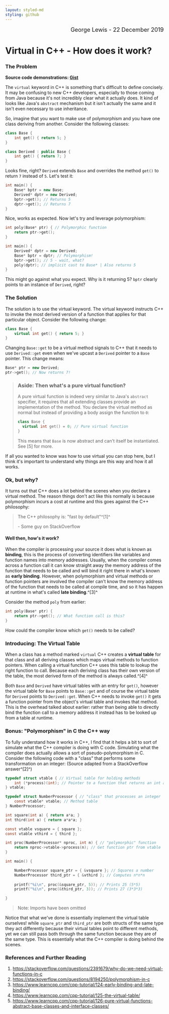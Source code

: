 ```yaml
---
layout: styled-md
styling: github
---
```


<div style="text-align:right; width:100%; font-size:18px;">George Lewis - 22 December 2019</div>

# Virtual in C++ - How does it work?

### The Problem

**Source code demonstrations: [Gist](https://gist.github.com/George-lewis/f5a64164b50f227ae3c023943eb54ed0)**

The `virtual` keyword in C++ is something that's difficult to define concisely. It may be confusing to new C++ developers, especially to those coming from Java because it's not incredibly clear what it actually does. It kind of looks like Java's `abstract` mechanism but it isn't actually the same and it isn't even necessary to use inheritance.

So, imagine that you want to make use of polymorphism and you have one class deriving from another. Consider the following classes:

```cpp
class Base {
    int get() { return 5; }
}

class Derived : public Base {
    int get() { return 7; }
}
```

Looks fine, right? `Derived` extends `Base` and overrides the method `get()` to return `7` instead of `5`. Let's test it:

```cpp
int main() {
    Base* bptr = new Base;
    Derived* dptr = new Derived;
    bptr->get(); // Returns 5
    dptr->get(); // Returns 7
}
```

Nice, works as expected. Now let's try and leverage polymorphism:

```cpp
int poly(Base* ptr) { // Polymorphic function
    return ptr->get();
}

int main() {
    Derived* dptr = new Derived;
    Base* bptr = dptr; // Polymorphism!
    bptr->get(); // 5 - wait, what?
    poly(dptr); // implicit cast to Base* | Also returns 5
}
```

This might go against what you expect. Why is it returning 5? `bptr` clearly points to an instance of `Derived`, right?

### The Solution

The solution is to use the virtual keyword. The virtual keyword instructs C++ to invoke the most derived version of a function that applies for that particular object. Consider the following change:

```cpp
class Base {
    virtual int get() { return 5; }
}
```

Changing `Base::get` to be a virtual method signals to C++ that it needs to use `Derived::get` even when we've upcast a `Derived` pointer to a `Base` pointer. This change means:

```cpp
Base* ptr = new Derived;
ptr->get(); // Now returns 7!
```

> ### Aside: Then what's a pure virtual function?
>
> A pure virtual function is indeed very similar to Java's `abstract` specifier, it requires that all extending classes provide an implementation of the method. You declare the virtual method as normal but instead of providing a body assign the function to `0`:
> ```cpp
> class Base {
> 	virtual int get() = 0; // Pure virtual function
> }
> ```
> This means that `Base` is now abstract and can't itself be instantiated. See [5] for more.

If all you wanted to know was how to use virtual you can stop here, but I think it's important to understand why things are this way and how it all works.

### Ok, but why?

It turns out that C++ does a lot behind the scenes when you declare a virtual method. The reason things don't act like this normally is because polymorphism incurs a cost at runtime and this goes against the C++ philosophy:

>   The C++ philosophy is: "fast by default"^[1]^
>
> \- Some guy on StackOverflow

#### Well then, how's it work?

When the compiler is processing your source it does what is known as **binding**, this is the process of converting identifiers like variables and function names into memory addresses. Usually, when the compiler comes across a function call it can know straight away the memory address of the function that needs to be called and will bind it right there in what's known as **early binding**. However, when polymorphism and virtual methods or function pointers are involved the compiler can't know the memory address of the function that needs to be called at compile time, and so it has happen at runtime in what's called **late binding**.^[3]^

Consider the method `poly` from earlier:

```cpp
int poly(Base* ptr) {
    return ptr->get(); // What function call is this?
}
```

How could the compiler know which `get()` needs to be called?

### Introducing: The Virtual Table

When a class has a method marked `virtual` C++ creates a **virtual table** for that class and all deriving classes which maps virtual methods to function pointers. When calling a virtual function C++ uses this table to lookup the right function to call. Because each deriving class has their own version of the table, the most derived form of the method is always called.^[4]^

Both `Base` and `Derived` have virtual tables with an entry for `get()`, however the virtual table for `Base` points to `Base::get` and of course the virtual table for `Derived` points to `Derived::get`.  When C++ needs to invoke `get()` it gets a function pointer from the object's virtual table and invokes that method. This is the overhead talked about earlier: rather than being able to directly bind the function call to a memory address it instead has to be looked up from a table at runtime.

### Bonus: "Polymorphism" in C the C++ way

To fully understand how it works in C++, I find that it helps a bit to sort of simulate what the C++ compiler is doing with C code. Simulating what the compiler does actually allows a sort of pseudo-polymorphism in C. Consider the following code with a "class" that performs some transformation on an integer: (Source adapted from a StackOverflow answer^[2]^)

```c
typedef struct vtable { // Virtual table for holding methods
    int (*process)(int); // Pointer to a function that returns an int and takes in an int
} vtable;

typedef struct NumberProcessor { // "class" that processes an integer
    const vtable* vtable; // Method table
} NumberProcessor;

int square(int a) { return a*a; }
int third(int a) { return a*a*a; }

const vtable vsquare = { square };
const vtable vthird = { third };

int proc(NumberProcessor* nproc, int n) { // "polymorphic" function
    return nproc->vtable->process(n); // Get function ptr from vtable
}

int main() {

	NumberProcessor square_ptr = { &vsquare }; // Squares a number
    NumberProcessor third_ptr = { &vthird }; // Computes n*n*n
    
	printf("%i\n", proc(&square_ptr, 5)); // Prints 25 (5*5)
    printf("%i\n", proc(&third_ptr, 3)); // Prints 27 (3*3*3)

}
```

> Note: Imports have been omitted

Notice that what we've done is essentially implement the virtual table ourselves! while `square_ptr` and `third_ptr` are both structs of the same type they act differently because their virtual tables point to different methods, yet we can still pass both through the same function because they are of the same type. This is essentially what the C++ compiler is doing behind the scenes.

### References and Further Reading

1. https://stackoverflow.com/questions/2391679/why-do-we-need-virtual-functions-in-c
2. https://stackoverflow.com/questions/8194250/polymorphism-in-c
3. https://www.learncpp.com/cpp-tutorial/124-early-binding-and-late-binding/
4. https://www.learncpp.com/cpp-tutorial/125-the-virtual-table/
5. https://www.learncpp.com/cpp-tutorial/126-pure-virtual-functions-abstract-base-classes-and-interface-classes/